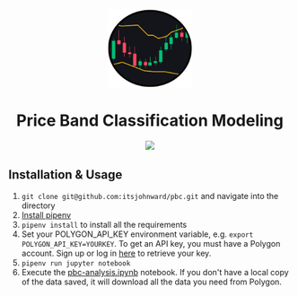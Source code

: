<p align="center"><img width=150px src="./pbc-logo.png"></p>
<h1 align="center">Price Band Classification Modeling</h1>
<p align="center"><img src="https://img.shields.io/badge/python-v3.8-blue.svg"></p>

## Installation & Usage

1. `git clone git@github.com:itsjohnward/pbc.git` and navigate into the directory
2. [Install pipenv](https://pipenv-fork.readthedocs.io/en/latest/install.html#installing-pipenv)
3. `pipenv install` to install all the requirements
4. Set your POLYGON_API_KEY environment variable, e.g. `export POLYGON_API_KEY=YOURKEY`. To get an API key, you must have a Polygon account. Sign up or log in [here](https://polygon.io/signup?next=/dashboard/billing/plan) to retrieve your key.
5. `pipenv run jupyter notebook`
6. Execute the [pbc-analysis.ipynb](./pbc-analysis.ipynb) notebook. If you don't have a local copy of the data saved, it will download all the data you need from Polygon.